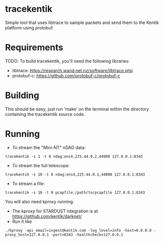 # tracekentik

Simple tool that uses libtrace to sample packets and send
them to the Kentik platform using protobuf.

Requirements
============

TODO:
To build tracekentik, you'll need the following libraries:
 * libtrace: https://research.wand.net.nz/software/libtrace.php
 * protobuf-c: https://github.com/protobuf-c/protobuf-c

Building
========

This should be easy, just run 'make' on the terminal within the
directory containing the tracekentik source code.


Running
=======

 - To stream the "Mini-NT" nDAG data:
```
tracekentik -s 1 -t 8 ndag:ens4,225.44.0.2,44000 127.0.0.1:8343
```

 - To stream the full telescope:
```
tracekentik -s 10 -t 8 ndag:ens4,225.44.0.1,44000 127.0.0.1:8343
```

 - To stream a file:
```
tracekentik -s 10 -t 0 pcapfile:/path/to/pcapfile 127.0.0.1:8343
```

You will also need kproxy running.
 - The kproxy for STARDUST integration is at https://github.com/kentik/darknet/
 - Run it like
 
 ```
 ./kproxy -api_email=ingest@kentik.com -log_level=info -host=0.0.0.0 -proxy_host=127.0.0.1 -port=8343 -healthcheck=127.0.0.1
 ```
